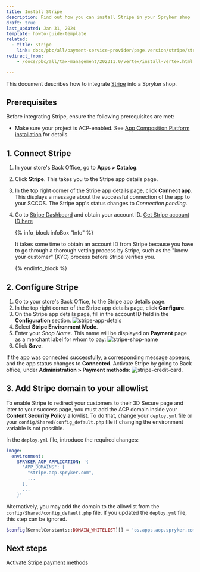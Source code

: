 ```yaml
---
title: Install Stripe
description: Find out how you can install Stripe in your Spryker shop
draft: true
last_updated: Jan 31, 2024
template: howto-guide-template
related:
  - title: Stripe
    link: docs/pbc/all/payment-service-provider/page.version/stripe/stripe.html
redirect_from:
    - /docs/pbc/all/tax-management/202311.0/vertex/install-vertex.html

---
```

This document describes how to integrate [Stripe](/docs/pbc/all/payment-service-provider/{{page.version}}/base-shop/third-party-integrations/stripe/stripe.html) into a Spryker shop.

## Prerequisites

Before integrating Stripe, ensure the following prerequisites are met:

- Make sure your project is ACP-enabled. See [App Composition Platform installation](/docs/acp/user/app-composition-platform-installation.html) for details.

## 1. Connect Stripe

1. In your store's Back Office, go to **Apps&nbsp;<span aria-label="and then">></span> Catalog**.
2. Click **Stripe**.
   This takes you to the Stripe app details page.
3. In the top right corner of the Stripe app details page, click **Connect app**.
   This displays a message about the successful connection of the app to your SCCOS. The Stripe app's status changes to *Connection pending*.
4. Go to [Stripe Dashboard](https://dashboard.stripe.com) and obtain your account ID.
   [Get Stripe account ID here](https://stripe.com/docs/payments/account)

   {% info_block infoBox "Info" %}

   It takes some time to obtain an account ID from Stripe because you have to go through a thorough vetting process by Stripe, such as the "know your customer" (KYC) process before Stripe verifies you.

   {% endinfo_block %}

## 2. Configure Stripe

1. Go to your store's Back Office, to the Stripe app details page.
2. In the top right corner of the Stripe app details page, click **Configure**.
3. On the Stripe app details page, fill in the account ID field in the **Configuration** section.
   ![stripe-app-detais](https://fakeimg.pl/600x400?text=SCREENSHOT+HERE)
4. Select **Stripe Environment Mode**.
5. Enter your *Shop Name*. This name will be displayed on **Payment** page as a merchant label for whom to pay:
   ![stripe-shop-name](https://fakeimg.pl/600x400?text=SCREENSHOT+HERE)
6. Click **Save**.

If the app was connected successfully, a corresponding message appears, and the app status changes to **Connected**. Activate Stripe by going to Back office, under **Administration&nbsp;<span aria-label="and then">></span>  Payment methods**:
![stripe-credit-card](https://fakeimg.pl/600x400?text=SCREENSHOT+HERE).

## 3. Add Stripe domain to your allowlist

To enable Stripe to redirect your customers to their 3D Secure page and later to your success page, you must add the ACP domain inside your **Content Security Policy** allowlist. To do that, change your `deploy.yml` file or your `config/Shared/config_default.php` file if changing the environment variable is not possible.

In the `deploy.yml` file, introduce the required changes:

```yml
image:
  environment:
    SPRYKER_AOP_APPLICATION: '{
      "APP_DOMAINS": [
        "stripe.acp.spryker.com",
        ...
      ],
      ...
    }'
```

Alternatively, you may add the domain to the allowlist from the `config/Shared/config_default.php` file. If you updated the `deploy.yml` file, this step can be ignored.

```php
$config[KernelConstants::DOMAIN_WHITELIST][] = 'os.apps.aop.spryker.com';
```

## Next steps

[Activate Stripe payment methods](/docs/pbc/all/payment-service-provider/{{page.version}}/base-shop/manage-in-the-back-office/edit-payment-methods.html)
